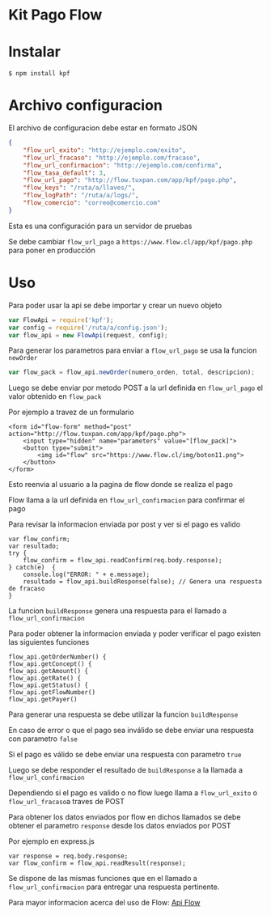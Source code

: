 Kit Pago Flow
=============

# Instalar
```
$ npm install kpf
```

# Archivo configuracion
El archivo de configuracion debe estar en formato JSON
```json
{
    "flow_url_exito": "http://ejemplo.com/exito",
    "flow_url_fracaso": "http://ejemplo.com/fracaso",
    "flow_url_confirmacion": "http://ejemplo.com/confirma",
    "flow_tasa_default": 3,
    "flow_url_pago": "http://flow.tuxpan.com/app/kpf/pago.php",
    "flow_keys": "/ruta/a/llaves/",
    "flow_logPath": "/ruta/a/logs/",
    "flow_comercio": "correo@comercio.com"
}
```
Esta es una configuración para un servidor de pruebas

Se debe cambiar `flow_url_pago` a `https://www.flow.cl/app/kpf/pago.php` para poner en producción

# Uso
Para poder usar la api se debe importar y crear un nuevo objeto
```javascript
var FlowApi = require('kpf');
var config = require('/ruta/a/config.json');
var flow_api = new FlowApi(request, config);
```

Para generar los parametros para enviar a `flow_url_pago` se usa la funcion `newOrder`
```javascript
var flow_pack = flow_api.newOrder(numero_orden, total, descripcion);
```
Luego se debe enviar por metodo POST a la url definida en `flow_url_pago` el valor obtenido en `flow_pack` 

Por ejemplo a travez de un formulario 
```
<form id="flow-form" method="post" action="http://flow.tuxpan.com/app/kpf/pago.php">
    <input type="hidden" name="parameters" value="[flow_pack]">
    <button type="submit">
        <img id="flow" src="https://www.flow.cl/img/boton11.png">
    </button>
</form>
```
Esto reenvia al usuario a la pagina de flow donde se realiza el pago

Flow llama a la url definida en `flow_url_confirmacion` para confirmar el pago

Para revisar la informacion enviada por post y ver si el pago es valido 
```
var flow_confirm;
var resultado;
try {
    flow_confirm = flow_api.readConfirm(req.body.response);
} catch(e)  {
    console.log("ERROR: " + e.message);
    resultado = flow_api.buildResponse(false); // Genera una respuesta de fracaso
}
```
La funcion `buildResponse` genera una respuesta para el llamado a `flow_url_confirmacion`

Para poder obtener la informacion enviada y poder verificar el pago existen las siguientes funciones
```
flow_api.getOrderNumber() {
flow_api.getConcept() {
flow_api.getAmount() {
flow_api.getRate() {
flow_api.getStatus() {
flow_api.getFlowNumber()
flow_api.getPayer()
```
Para generar una respuesta se debe utilizar la funcion `buildResponse`

En caso de error o que el pago sea inválido se debe enviar una respuesta con parametro `false`

Si el pago es válido se debe enviar una respuesta con parametro `true`

Luego se debe responder el resultado de `buildResponse` a la llamada a `flow_url_confirmacion`


Dependiendo si el pago es valido o no flow luego llama a `flow_url_exito` o `flow_url_fracaso`a traves de POST

Para obtener los datos enviados por flow en dichos llamados se debe obtener el parametro `response` desde los datos enviados por POST

Por ejemplo en express.js
```
var response = req.body.response;
var flow_confirm = flow_api.readResult(response);
```
Se dispone de las mismas funciones que en el llamado a `flow_url_confirmacion` para entregar una respuesta pertinente.
 

Para mayor informacion acerca del uso de Flow: [Api Flow](http://flow.cl/apiFlow.php)


